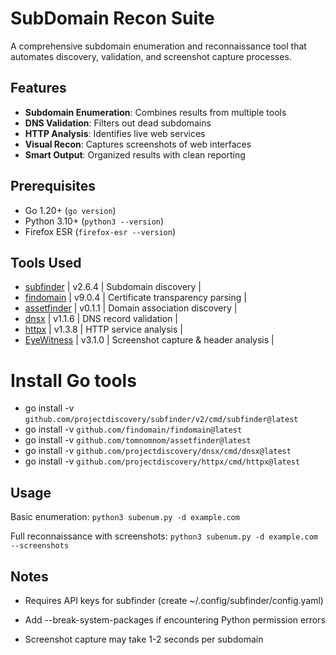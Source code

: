 # SubDomain Recon Suite

A comprehensive subdomain enumeration and reconnaissance tool that automates discovery, validation, and screenshot capture processes.

## Features

- **Subdomain Enumeration**: Combines results from multiple tools
- **DNS Validation**: Filters out dead subdomains
- **HTTP Analysis**: Identifies live web services
- **Visual Recon**: Captures screenshots of web interfaces
- **Smart Output**: Organized results with clean reporting

## Prerequisites

- Go 1.20+ (`go version`)
- Python 3.10+ (`python3 --version`)
- Firefox ESR (`firefox-esr --version`)

## Tools Used

 - [subfinder](https://github.com/projectdiscovery/subfinder) | v2.6.4 | Subdomain discovery |
 - [findomain](https://github.com/Findomain/Findomain) | v9.0.4 | Certificate transparency parsing |
 - [assetfinder](https://github.com/tomnomnom/assetfinder) | v0.1.1 | Domain association discovery |
 - [dnsx](https://github.com/projectdiscovery/dnsx) | v1.1.6 | DNS record validation |
 - [httpx](https://github.com/projectdiscovery/httpx) | v1.3.8 | HTTP service analysis |
 - [EyeWitness](https://github.com/FortyNorthSecurity/EyeWitness) | v3.1.0 | Screenshot capture & header analysis |

# Install Go tools

 - go install -v `github.com/projectdiscovery/subfinder/v2/cmd/subfinder@latest`
 - go install -v `github.com/findomain/findomain@latest`
 - go install -v `github.com/tomnomnom/assetfinder@latest`
 - go install -v `github.com/projectdiscovery/dnsx/cmd/dnsx@latest`
 - go install -v `github.com/projectdiscovery/httpx/cmd/httpx@latest`

## Usage 

Basic enumeration:
`python3 subenum.py -d example.com`

Full reconnaissance with screenshots:
`python3 subenum.py -d example.com --screenshots`

## Notes

 - Requires API keys for subfinder (create ~/.config/subfinder/config.yaml)

 - Add --break-system-packages if encountering Python permission errors

 - Screenshot capture may take 1-2 seconds per subdomain


